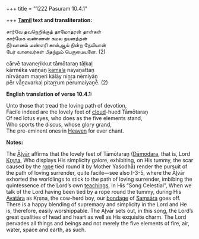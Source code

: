 +++
title = "1222 Pasuram 10.4.1"

+++
**[Tamil](/definition/tamil#history "show Tamil definitions") text and transliteration:**

சார்வே தவநெறிக்குத் தாமோதரன் தாள்கள்  
கார்மேக வண்ணன் கமல நயனத்தன்  
நீர்வானம் மண்எரி கால்ஆய் நின்ற நேமியான்  
பேர் வானவர்கள் பிதற்றும் பெருமையனே. (2)

cārvē tavaneṟikkut tāmōtaraṉ tāḷkaḷ  
kārmēka vaṇṇaṉ [kamala](/definition/kamala#history "show kamala definitions") nayaṉattaṉ  
nīrvāṉam maṇeri kālāy niṉṟa nēmiyāṉ  
pēr vāṉavarkaḷ pitaṟṟum perumaiyaṉē. (2)

**English translation of verse 10.4.1:**

Unto those that tread the loving path of devotion,  
Facile indeed are the lovely feet of [cloud](/definition/cloud#history "show cloud definitions")-hued Tāmōtaraṉ  
Of red lotus eyes, who does as the five elements stand,  
Who sports the discus, whose glory grand,  
The pre-eminent ones in [Heaven](/definition/heaven#history "show Heaven definitions") for ever chant.

**Notes:**

The [Āḻvār](/definition/aḻvar#vaishnavism "show Āḻvār definitions") affirms that the lovely feet of Tāmōtaraṉ ([Dāmodara](/definition/damodara#history "show Dāmodara definitions"), that is, Lord [Kṛṣṇa](/definition/krishna#vaishnavism "show Kṛṣṇa definitions"), Who displays His simplicity galore, exhibiting, on His tummy, the scar caused by the [rope](/definition/rope#history "show rope definitions") tied round it by Mother Yaśodhā) render the pursuit of the path of loving surrender, quite facile—see also I-3-5, where the Āḻvār exhorted the worldlings to stick to the path of loving surrender, imbibing the quintessence of the Lord’s own [teachings](/definition/teaching#history "show teachings definitions"), in His “Song Celestial”, When we talk of the Lord having been tied by a rope round the tummy, during His [Avatāra](/definition/avatara#vaishnavism "show Avatāra definitions") as Kṛṣṇa, the cow-herd boy, our [bondage](/definition/bondage#history "show bondage definitions") of [Saṃsāra](/definition/samsara#history "show Saṃsāra definitions") goes off. There is a happy blending of supremacy and simplicity in the Lord and He is, therefore, easily worshippable. The Āḻvār sets out, in this song, the Lord’s great qualities of head and heart as well as His exquisite charm. The Lord pervades all things and beings and not merely the five elements of fire, air, water, space and earth, as such.


